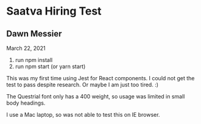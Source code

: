 # Saatva Hiring Test
## Dawn Messier
March 22, 2021

1. run npm install
2. run npm start (or yarn start)

This was my first time using Jest for React components. I could not get the test to pass despite research. Or maybe I am just too tired. :)

The Questrial font only has a 400 weight, so usage was limited in small body headings.

I use a Mac laptop, so was not able to test this on IE browser.